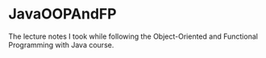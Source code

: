 # JavaOOPAndFP
The lecture notes I took while following the Object-Oriented and Functional Programming with Java course.
